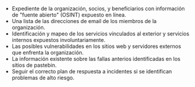 
  * Expediente de la organización, socios, y beneficiarios con información de "fuente abierto" (OSINT) expuesto en línea.
  * Una lista de las direcciones de email de los miembros de la organización.
  * Identificación y mapeo de los servicios vinculados al exterior  y servicios internos expuestos involuntariamente.
  * Las posibles vulnerabilidades en los sitios web y servidores externos que enfrenta la organización.
  * La información existente sobre las fallas anterios identificadas en los sitios de pastebin.
  * Seguir el correcto plan de respuesta a incidentes si se identifican problemas de alto riesgo.

    